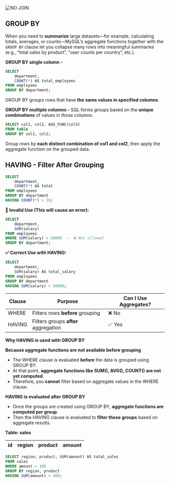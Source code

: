 ![NO JOIN](https://github.com/user-attachments/assets/95c514ca-aa4a-45be-ab2d-b28f7cb22f2a)

## GROUP BY

When you need to **summarize** large datasets—for example, calculating totals, averages, or counts—MySQL’s aggregate functions together with the `GROUP BY` clause let you collapse many rows into meaningful summaries (e.g., “total sales by product”, “user counts per country”, etc.).


**GROUP BY single column -** 
```sql
SELECT 
	department, 
	COUNT(*) AS total_employees
FROM employees
GROUP BY department;
```

GROUP BY groups rows that have **the same values in specified columns**. 

**GROUP BY multiple columns -** 
SQL forms groups based on the **unique combinations** of values in those columns.

```sql
SELECT col1, col2, AGG_FUNC(col3)
FROM table
GROUP BY col1, col2;
```

Group rows by **each distinct combination of col1 and col2**, then apply the aggregate function on the grouped data.

## HAVING - Filter After Grouping

```sql
SELECT 
	department, 
	COUNT(*) AS total
FROM employees
GROUP BY department
HAVING COUNT(*) > 10;
```

 **🔴 Invalid Use (This will cause an error):**

```sql
SELECT 
	department, 
	SUM(salary)
FROM employees
WHERE SUM(salary) > 50000  -- ❌ Not allowed
GROUP BY department;
```

**✅ Correct Use with HAVING:**

```sql
SELECT 
	department, 
	SUM(salary) AS total_salary
FROM employees
GROUP BY department
HAVING SUM(salary) > 50000;
```

| **Clause** | **Purpose** | **Can I Use Aggregates?** |
| --- | --- | --- |
| WHERE | Filters rows **before** grouping | ❌ No |
| HAVING | Filters groups **after** aggregation | ✅ Yes |

**Why HAVING is used with GROUP BY**

**Because aggregate functions are not available before grouping**

- The WHERE clause is evaluated **before** the data is grouped using GROUP BY.
- At that point, **aggregate functions like SUM(), AVG(), COUNT() are not yet computed**.
- Therefore, you **cannot** filter based on aggregate values in the WHERE clause.

**HAVING is evaluated after GROUP BY**

- Once the groups are created using GROUP BY, **aggregate functions are computed per group**.
- Then the HAVING clause is evaluated to **filter these groups** based on aggregate results.

**Table: sales**

| **id** | **region** | **product** | **amount** |
| --- | --- | --- | --- |

```sql
SELECT region, product, SUM(amount) AS total_sales
FROM sales
WHERE amount > 100
GROUP BY region, product
HAVING SUM(amount) > 400;
```

